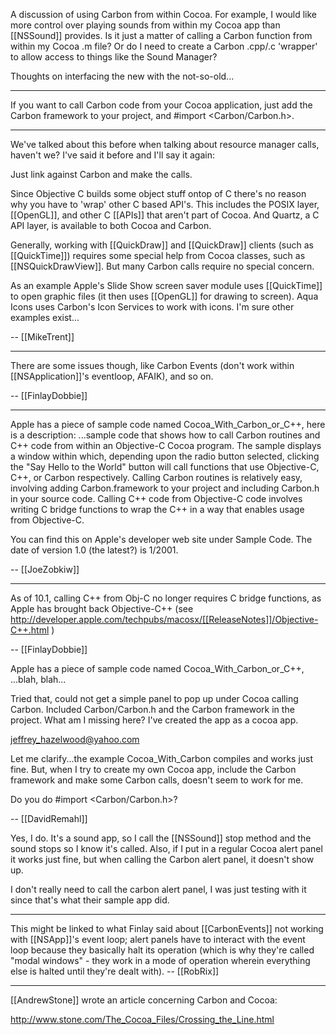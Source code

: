 


A discussion of using Carbon from within Cocoa. For example, I would like more control over playing sounds from within my Cocoa app than [[NSSound]] provides. Is it just a matter of calling a Carbon function from within my Cocoa .m file? Or do I need to create a Carbon .cpp/.c 'wrapper' to allow access to things like the Sound Manager? 

Thoughts on interfacing the new with the not-so-old...

----

If you want to call Carbon code from your Cocoa application, just add the Carbon framework to your project, and #import <Carbon/Carbon.h>.

----

We've talked about this before when talking about resource manager calls, haven't we? I've said it before and I'll say it again:

Just link against Carbon and make the calls.

Since Objective C builds some object stuff ontop of C there's no reason why you have to 'wrap' other C based API's. This includes the POSIX layer, [[OpenGL]], and other C [[APIs]] that aren't part of Cocoa. And Quartz, a C API layer, is available to both Cocoa and Carbon.

Generally, working with [[QuickDraw]] and [[QuickDraw]] clients (such as [[QuickTime]]) requires some special help from Cocoa classes, such as [[NSQuickDrawView]]. But many Carbon calls require no special concern.

As an example Apple's Slide Show screen saver module uses [[QuickTime]] to open graphic files (it then uses [[OpenGL]] for drawing to screen). Aqua Icons uses Carbon's Icon Services to work with icons. I'm sure other examples exist...

-- [[MikeTrent]]

----

There are some issues though, like Carbon Events (don't work within [[NSApplication]]'s eventloop, AFAIK), and so on.

-- [[FinlayDobbie]]

----

Apple has a piece of sample code named Cocoa_With_Carbon_or_C++, here is a description: ...sample code that shows how to call Carbon routines and C++ code from within an Objective-C Cocoa program.  The sample displays a window within which, depending upon the radio button selected, clicking the "Say Hello to the World" button will call functions that use Objective-C, C++, or Carbon respectively.  Calling Carbon routines is relatively easy, involving adding Carbon.framework to your project and including Carbon.h in your source code.  Calling C++ code from Objective-C code involves writing C bridge functions to wrap the C++ in a way that enables usage from Objective-C.

You can find this on Apple's developer web site under Sample Code. The date of version 1.0 (the latest?) is 1/2001.

-- [[JoeZobkiw]]

----

As of 10.1, calling C++ from Obj-C no longer requires C bridge functions, as Apple has brought back Objective-C++ (see http://developer.apple.com/techpubs/macosx/[[ReleaseNotes]]/Objective-C++.html )

-- [[FinlayDobbie]]


Apple has a piece of sample code named Cocoa_With_Carbon_or_C++, ...blah, blah...

Tried that, could not get a simple panel to pop up under Cocoa calling Carbon. Included Carbon/Carbon.h and the Carbon framework in the project. What am I missing here? I've created  the app as a cocoa app.

jeffrey_hazelwood@yahoo.com

Let me clarify...the example Cocoa_With_Carbon compiles and works just fine. But, when I try to create my own Cocoa app, include the Carbon framework and make some Carbon calls, doesn't seem to work for me.

Do you do #import <Carbon/Carbon.h>?

-- [[DavidRemahl]]

Yes, I do. It's a sound app, so I call the [[NSSound]] stop method and the sound stops so I know it's called. Also, if I put in a regular Cocoa alert panel it works just fine, but when calling the Carbon alert panel, it doesn't show up.

I don't really need to call the carbon alert panel, I was just testing with it since that's what their sample app did. 

----

This might be linked to what Finlay said about [[CarbonEvents]] not working with [[NSApp]]'s event loop; alert panels have to interact with the event loop because they basically halt its operation (which is why they're called "modal windows" - they work in a mode of operation wherein everything else is halted until they're dealt with). -- [[RobRix]]

----

[[AndrewStone]] wrote an article concerning Carbon and Cocoa:

http://www.stone.com/The_Cocoa_Files/Crossing_the_Line.html